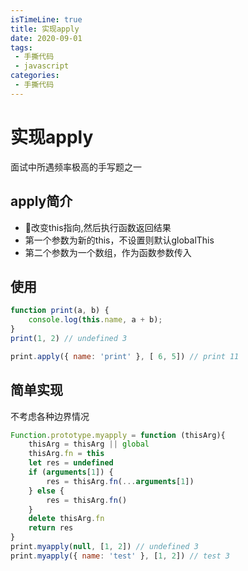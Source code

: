 ```yaml
---
isTimeLine: true
title: 实现apply
date: 2020-09-01
tags:
 - 手撕代码
 - javascript
categories:
 - 手撕代码
---
```

# 实现apply

面试中所遇频率极高的手写题之一

## apply简介
* 改变this指向,然后执行函数返回结果
* 第一个参数为新的this，不设置则默认globalThis
* 第二个参数为一个数组，作为函数参数传入

## 使用
```js
function print(a, b) {
    console.log(this.name, a + b);
}
print(1, 2) // undefined 3

print.apply({ name: 'print' }, [ 6, 5]) // print 11
```

## 简单实现
不考虑各种边界情况
```js
Function.prototype.myapply = function (thisArg){
    thisArg = thisArg || global
    thisArg.fn = this
    let res = undefined
    if (arguments[1]) {
        res = thisArg.fn(...arguments[1])
    } else {
        res = thisArg.fn()
    }
    delete thisArg.fn
    return res
}
print.myapply(null, [1, 2]) // undefined 3
print.myapply({ name: 'test' }, [1, 2]) // test 3
```
<comment/>
<tongji/>